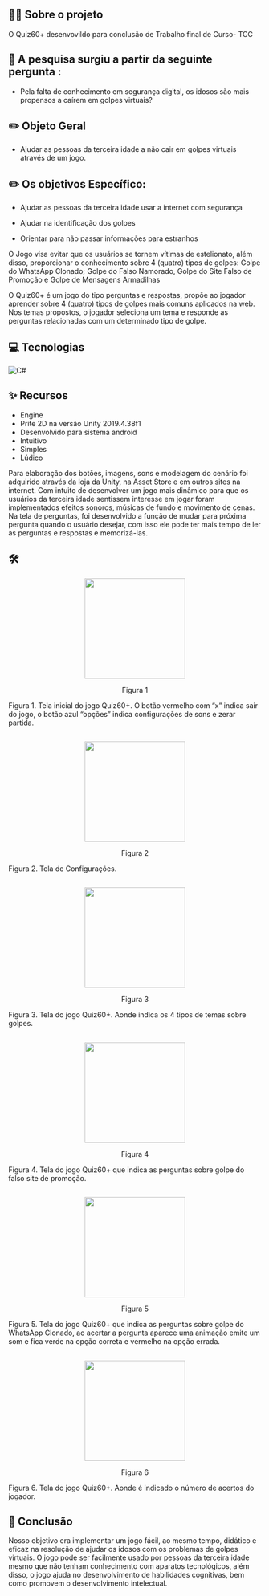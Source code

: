 ##  👨‍💻 Sobre o projeto

O Quiz60+ desenvovildo para conclusão de Trabalho final de Curso- TCC


## 📑 A pesquisa surgiu a partir da seguinte pergunta :

- Pela falta de conhecimento em segurança digital, os idosos são mais propensos a caírem em golpes virtuais?

## ✏️ Objeto Geral 

- Ajudar as pessoas da terceira idade a não cair em golpes virtuais através de um jogo.

## ✏️ Os objetivos Específico: 

- Ajudar as pessoas da terceira idade usar a internet com segurança 

- Ajudar na identificação dos golpes 

- Orientar para não passar informações para estranhos 

O Jogo visa evitar que os usuários se tornem vítimas de
estelionato, além disso, proporcionar o conhecimento sobre 4
(quatro) tipos de golpes: Golpe do WhatsApp Clonado; Golpe
do Falso Namorado, Golpe do Site Falso de Promoção e Golpe
de Mensagens Armadilhas
 
O Quiz60+ é um jogo do tipo perguntas e respostas, propõe
ao jogador aprender sobre 4 (quatro) tipos de golpes mais
comuns aplicados na web. Nos temas propostos, o jogador
seleciona um tema e responde as perguntas relacionadas com
um determinado tipo de golpe.


## 💻 Tecnologias
![C#](https://img.shields.io/badge/C%23-000?style=for-the-badge&logo=c-sharp&logoColor=823085)   

## ✨ Recursos
- Engine
- Prite 2D na versão Unity 2019.4.38f1
- Desenvolvido para sistema android
- Intuitivo
- Simples
- Lúdico
  

Para elaboração dos botões, imagens, sons e modelagem do cenário foi adquirido através da loja da Unity, na Asset Store e em outros sites na internet. Com intuito de desenvolver um jogo mais dinâmico para que os usuários da terceira idade sentissem interesse em jogar foram implementados efeitos sonoros, músicas de fundo e movimento de cenas. Na tela de perguntas, foi desenvolvido a função de mudar para próxima pergunta quando o usuário desejar, com isso ele pode ter mais tempo de ler as perguntas e respostas e memorizá-las.

## 🛠

<div align="center">
 <img src="https://github.com/monalizasantana/JogoQuiz/blob/monalizasantana-patch-2/img/ink%20(1).png" width="200" />
 <p align=”center”> Figura 1 </p>
</div>
Figura 1. Tela inicial do jogo Quiz60+. O botão vermelho com “x” indica sair do jogo, o botão azul “opções” indica configurações de sons e zerar partida.

##

<div align="center">
 <img src="https://github.com/monalizasantana/JogoQuiz/blob/monalizasantana-patch-2/img/ink%20(2).png" width="200" />
 <p align=”center”> Figura 2 </p>
</div>
Figura 2. Tela de Configurações.

##


<div align="center">
 <img src="https://github.com/monalizasantana/JogoQuiz/blob/monalizasantana-patch-2/img/ink%20(3).png" width="200" />
 <p align=”center”> Figura 3 </p>
</div>
Figura 3. Tela do jogo Quiz60+. Aonde indica os 4 tipos de temas sobre golpes.

##

<div align="center">
 <img src="https://github.com/monalizasantana/JogoQuiz/blob/monalizasantana-patch-2/img/ink%20(4).png" width="200" />
 <p align=”center”> Figura 4 </p>
</div>
Figura 4. Tela do jogo Quiz60+ que indica as perguntas sobre golpe do falso site de promoção.

##


<div align="center">
 <img src="https://github.com/monalizasantana/JogoQuiz/blob/monalizasantana-patch-2/img/ink%20(5).png" width="200" />
 <p align=”center”> Figura 5 </p>
</div>
Figura 5. Tela do jogo Quiz60+ que indica as perguntas sobre golpe do WhatsApp Clonado, ao acertar a pergunta aparece uma animação emite um som e fica verde na opção correta e vermelho na opção errada.

##



<div align="center">
 <img src="https://github.com/monalizasantana/JogoQuiz/blob/monalizasantana-patch-2/img/ink%20(6).png" width="200" />
 <p align=”center”> Figura 6 </p>
</div>
Figura 6. Tela do jogo Quiz60+. Aonde é indicado o número de acertos do jogador.




##  📝 Conclusão 
Nosso objetivo era implementar um jogo fácil, ao mesmo tempo, didático e eficaz na resolução de ajudar os idosos com os problemas de golpes virtuais.
O jogo pode ser facilmente usado por pessoas da terceira idade mesmo que não tenham conhecimento com aparatos tecnológicos, além disso, o jogo ajuda no desenvolvimento
de habilidades cognitivas, bem como promovem o desenvolvimento intelectual.










